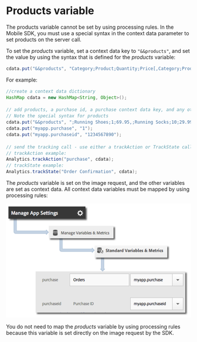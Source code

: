 # Products variable

The products variable cannot be set by using processing rules. In the Mobile SDK, you must use a special syntax in the context data parameter to set products on the server call.

To set the *products* variable, set a context data key to `"&&products"`, and set the value by using the syntax that is defined for the *products* variable:

```java
cdata.put("&&products", "Category;Product;Quantity;Price[,Category;Product;Quantity;Price]");
```

For example:

```java
//create a context data dictionary 
HashMap cdata = new HashMap<String, Object>(); 
 
// add products, a purchase id, a purchase context data key, and any other data you want to collect. 
// Note the special syntax for products 
cdata.put("&&products", ";Running Shoes;1;69.95,;Running Socks;10;29.99"); 
cdata.put("myapp.purchase", "1"); 
cdata.put("myapp.purchaseid", "1234567890"); 
 
// send the tracking call - use either a trackAction or TrackState call. 
// trackAction example: 
Analytics.trackAction("purchase", cdata); 
// trackState example: 
Analytics.trackState("Order Confirmation", cdata);
```

The *products* variable is set on the image request, and the other variables are set as context data. All context data variables must be mapped by using processing rules:

![](assets/map-products.png)

You do not need to map the *products* variable by using processing rules because this variable is set directly on the image request by the SDK.
